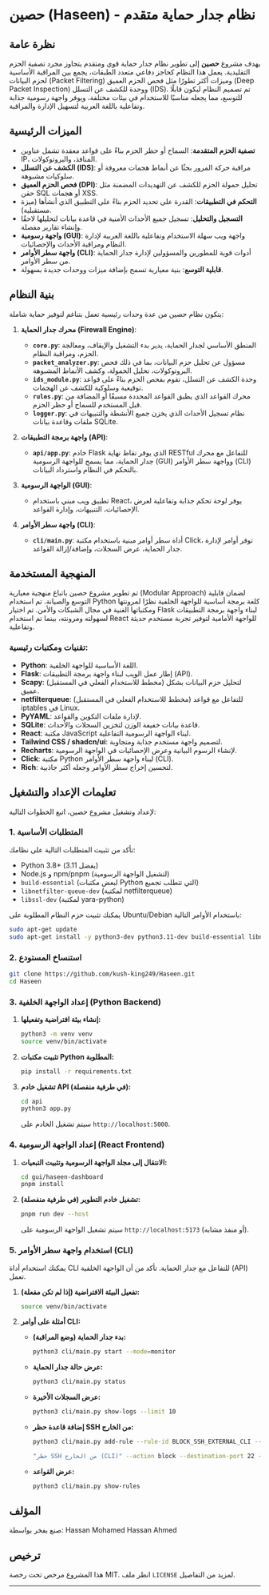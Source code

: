 # حصين (Haseen) - نظام جدار حماية متقدم

## نظرة عامة

يهدف مشروع **حصين** إلى تطوير نظام جدار حماية قوي ومتقدم يتجاوز مجرد تصفية الحزم التقليدية. يعمل هذا النظام كحاجز دفاعي متعدد الطبقات، يجمع بين المراقبة الأساسية لحزم البيانات (Packet Filtering) وميزات أكثر تطورًا مثل فحص الحزم العميق (Deep Packet Inspection) ووحدة للكشف عن التسلل (IDS). تم تصميم النظام ليكون قابلًا للتوسع، مما يجعله مناسبًا للاستخدام في بيئات مختلفة، ويوفر واجهة رسومية جذابة وتفاعلية باللغة العربية لتسهيل الإدارة والمراقبة.

## الميزات الرئيسية

*   **تصفية الحزم المتقدمة**: السماح أو حظر الحزم بناءً على قواعد معقدة تشمل عناوين IP، المنافذ، والبروتوكولات.
*   **الكشف عن التسلل (IDS)**: مراقبة حركة المرور بحثًا عن أنماط هجمات معروفة أو سلوكيات مشبوهة.
*   **فحص الحزم العميق (DPI)**: تحليل حمولة الحزم للكشف عن التهديدات المضمنة مثل حقن SQL أو هجمات XSS.
*   **التحكم في التطبيقات**: القدرة على تحديد الحزم بناءً على التطبيق الذي أنشأها (ميزة مستقبلية).
*   **التسجيل والتحليل**: تسجيل جميع الأحداث الأمنية في قاعدة بيانات لتحليلها لاحقًا وإنشاء تقارير مفصلة.
*   **واجهة رسومية (GUI)**: واجهة ويب سهلة الاستخدام وتفاعلية باللغة العربية لإدارة النظام ومراقبة الأحداث والإحصائيات.
*   **واجهة سطر الأوامر (CLI)**: أدوات قوية للمطورين والمسؤولين لإدارة جدار الحماية من سطر الأوامر.
*   **قابلية التوسع**: بنية معيارية تسمح بإضافة ميزات ووحدات جديدة بسهولة.

## بنية النظام

يتكون نظام حصين من عدة وحدات رئيسية تعمل بتناغم لتوفير حماية شاملة:

1.  **محرك جدار الحماية (Firewall Engine)**:
    *   **`core.py`**: المنطق الأساسي لجدار الحماية، يدير بدء التشغيل والإيقاف، ومعالجة الحزم، ومراقبة النظام.
    *   **`packet_analyzer.py`**: مسؤول عن تحليل حزم البيانات، بما في ذلك فحص البروتوكولات، تحليل الحمولة، وكشف الأنماط المشبوهة.
    *   **`ids_module.py`**: وحدة الكشف عن التسلل، تقوم بفحص الحزم بناءً على قواعد توقيعية وسلوكية للكشف عن الهجمات.
    *   **`rules.py`**: محرك القواعد الذي يطبق القواعد المحددة مسبقًا أو المضافة من قبل المستخدم للسماح أو حظر الحزم.
    *   **`logger.py`**: نظام تسجيل الأحداث الذي يخزن جميع الأنشطة والتنبيهات في ملفات وقاعدة بيانات SQLite.

2.  **واجهة برمجة التطبيقات (API)**:
    *   **`api/app.py`**: خادم Flask الذي يوفر نقاط نهاية RESTful للتفاعل مع محرك جدار الحماية، مما يسمح للواجهة الرسومية (GUI) وواجهة سطر الأوامر (CLI) بالتحكم في النظام واسترداد البيانات.

3.  **الواجهة الرسومية (GUI)**:
    *   تطبيق ويب مبني باستخدام React، يوفر لوحة تحكم جذابة وتفاعلية لعرض الإحصائيات، التنبيهات، وإدارة القواعد.

4.  **واجهة سطر الأوامر (CLI)**:
    *   **`cli/main.py`**: أداة سطر أوامر مبنية باستخدام مكتبة Click، توفر أوامر لإدارة جدار الحماية، عرض السجلات، وإضافة/إزالة القواعد.

## المنهجية المستخدمة

تم تطوير مشروع حصين باتباع منهجية معيارية (Modular Approach) لضمان قابلية التوسع والصيانة. تم استخدام Python كلغة برمجة أساسية للواجهة الخلفية نظرًا لمرونتها ومكتباتها الغنية في مجال الشبكات والأمن. تم اختيار Flask لبناء واجهة برمجة التطبيقات لسهولته ومرونته، بينما تم استخدام React للواجهة الأمامية لتوفير تجربة مستخدم حديثة وتفاعلية.

### تقنيات ومكتبات رئيسية:

*   **Python**: اللغة الأساسية للواجهة الخلفية.
*   **Flask**: إطار عمل الويب لبناء واجهة برمجة التطبيقات (API).
*   **Scapy**: (مخطط للاستخدام الفعلي في المستقبل) لتحليل حزم البيانات بشكل عميق.
*   **netfilterqueue**: (مخطط للاستخدام الفعلي في المستقبل) للتفاعل مع قواعد iptables في Linux.
*   **PyYAML**: لإدارة ملفات التكوين والقواعد.
*   **SQLite**: قاعدة بيانات خفيفة الوزن لتخزين السجلات والأحداث.
*   **React**: مكتبة JavaScript لبناء الواجهة الرسومية التفاعلية.
*   **Tailwind CSS / shadcn/ui**: لتصميم واجهة مستخدم جذابة ومتجاوبة.
*   **Recharts**: لإنشاء الرسوم البيانية وعرض الإحصائيات في الواجهة الرسومية.
*   **Click**: مكتبة Python لبناء واجهة سطر الأوامر (CLI).
*   **Rich**: لتحسين إخراج سطر الأوامر وجعله أكثر جاذبية.

## تعليمات الإعداد والتشغيل

لإعداد وتشغيل مشروع حصين، اتبع الخطوات التالية:

### 1. المتطلبات الأساسية

تأكد من تثبيت المتطلبات التالية على نظامك:

*   Python 3.8+ (يفضل 3.11)
*   Node.js و npm/pnpm (لتشغيل الواجهة الرسومية)
*   `build-essential` (لبعض مكتبات Python التي تتطلب تجميع)
*   `libnetfilter-queue-dev` (لمكتبة netfilterqueue)
*   `libssl-dev` (لمكتبة yara-python)

يمكنك تثبيت حزم النظام المطلوبة على Ubuntu/Debian باستخدام الأوامر التالية:

```bash
sudo apt-get update
sudo apt-get install -y python3-dev python3.11-dev build-essential libnetfilter-queue-dev libssl-dev
```

### 2. استنساخ المستودع

```bash
git clone https://github.com/kush-king249/Haseen.git
cd Haseen
```

### 3. إعداد الواجهة الخلفية (Python Backend)

1.  **إنشاء بيئة افتراضية وتفعيلها:**
    ```bash
    python3 -m venv venv
    source venv/bin/activate
    ```

2.  **تثبيت مكتبات Python المطلوبة:**
    ```bash
    pip install -r requirements.txt
    ```

3.  **تشغيل خادم API (في طرفية منفصلة):**
    ```bash
    cd api
    python3 app.py
    ```
    سيتم تشغيل الخادم على `http://localhost:5000`.

### 4. إعداد الواجهة الرسومية (React Frontend)

1.  **الانتقال إلى مجلد الواجهة الرسومية وتثبيت التبعيات:**
    ```bash
    cd gui/haseen-dashboard
    pnpm install
    ```

2.  **تشغيل خادم التطوير (في طرفية منفصلة):**
    ```bash
    pnpm run dev --host
    ```
    سيتم تشغيل الواجهة الرسومية على `http://localhost:5173` (أو منفذ مشابه).

### 5. استخدام واجهة سطر الأوامر (CLI)

يمكنك استخدام أداة CLI للتفاعل مع جدار الحماية. تأكد من أن الواجهة الخلفية (API) تعمل.

1.  **تفعيل البيئة الافتراضية (إذا لم تكن مفعلة):**
    ```bash
    source venv/bin/activate
    ```

2.  **أمثلة على أوامر CLI:**
    *   **بدء جدار الحماية (وضع المراقبة):**
        ```bash
        python3 cli/main.py start --mode=monitor
        ```
    *   **عرض حالة جدار الحماية:**
        ```bash
        python3 cli/main.py status
        ```
    *   **عرض السجلات الأخيرة:**
        ```bash
        python3 cli/main.py show-logs --limit 10
        ```
    *   **إضافة قاعدة حظر SSH من الخارج:**
        ```bash
        python3 cli/main.py add-rule --rule-id BLOCK_SSH_EXTERNAL_CLI --name 

        "حظر SSH من الخارج (CLI)" --action block --destination-port 22 --protocol TCP
        ```
    *   **عرض القواعد:**
        ```bash
        python3 cli/main.py show-rules
        ```

## المؤلف
صنع بفخر بواسطة:
Hassan Mohamed Hassan Ahmed

## ترخيص

هذا المشروع مرخص تحت رخصة MIT. انظر ملف `LICENSE` لمزيد من التفاصيل.

---
